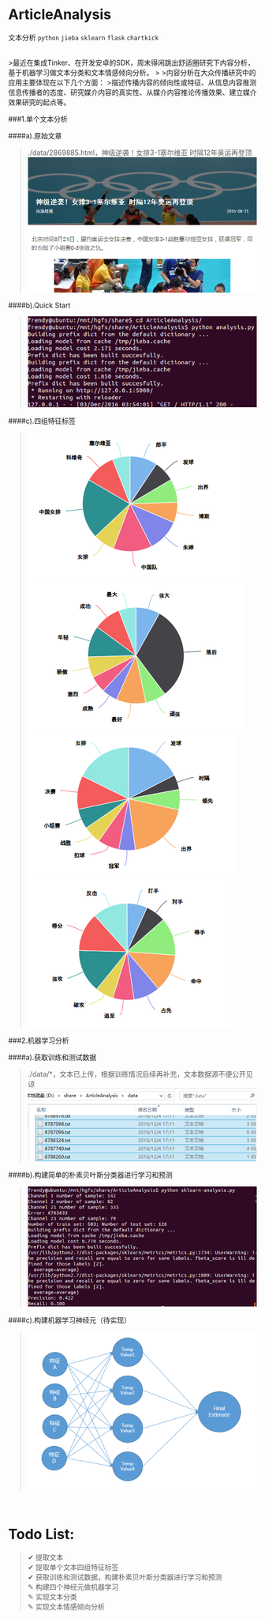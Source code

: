 # ArticleAnalysis
文本分析
`python`
`jieba`
`sklearn`
`flask`
`chartkick`

<br>
>最近在集成Tinker、在开发安卓的SDK，周末得闲跳出舒适圈研究下内容分析，基于机器学习做文本分类和文本情感倾向分析。
>
>内容分析在大众传播研究中的应用主要体现在以下几个方面：
>描述传播内容的倾向性或特征、从信息内容推测信息传播者的态度、研究媒介内容的真实性、从媒介内容推论传播效果、建立媒介效果研究的起点等。
<br>

###1.单个文本分析

####a).原始文章
>./data/2869885.html，神级逆袭！女排3-1塞尔维亚 时隔12年奥运再登顶
>![image](https://raw.githubusercontent.com/frendyxzc/ArticleAnalysis/master/screenshot/20161203202855.png)<br>

####b).Quick Start
>![image](https://raw.githubusercontent.com/frendyxzc/ArticleAnalysis/master/screenshot/20161203195514.png)<br>

####c).四组特征标签
>![image](https://raw.githubusercontent.com/frendyxzc/ArticleAnalysis/master/screenshot/20161203200223.png)<br>
>![image](https://raw.githubusercontent.com/frendyxzc/ArticleAnalysis/master/screenshot/20161203200259.png)<br>
>![image](https://raw.githubusercontent.com/frendyxzc/ArticleAnalysis/master/screenshot/20161203200330.png)<br>
>![image](https://raw.githubusercontent.com/frendyxzc/ArticleAnalysis/master/screenshot/20161203200353.png)<br>

###2.机器学习分析

####a).获取训练和测试数据
>./data/*，文本已上传，根据训练情况后续再补充，文本数据源不便公开见谅
>![image](https://raw.githubusercontent.com/frendyxzc/ArticleAnalysis/master/screenshot/20161204173310.png)<br>

####b).构建简单的朴素贝叶斯分类器进行学习和预测
>![image](https://raw.githubusercontent.com/frendyxzc/ArticleAnalysis/master/screenshot/20161204171928.png)<br>

####c).构建机器学习神经元（待实现）
>![image](https://raw.githubusercontent.com/frendyxzc/ArticleAnalysis/master/screenshot/20161203215048.png)<br>
<br>

# Todo List:
> ✔ 提取文本<br>
> ✔ 提取单个文本四组特征标签<br>
> ✔ 获取训练和测试数据，构建朴素贝叶斯分类器进行学习和预测<br>
> ✎ 构建四个神经元做机器学习<br>
> ✎ 实现文本分类<br>
> ✎ 实现文本情感倾向分析<br>